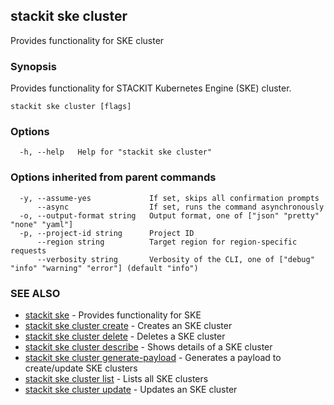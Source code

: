 ## stackit ske cluster

Provides functionality for SKE cluster

### Synopsis

Provides functionality for STACKIT Kubernetes Engine (SKE) cluster.

```
stackit ske cluster [flags]
```

### Options

```
  -h, --help   Help for "stackit ske cluster"
```

### Options inherited from parent commands

```
  -y, --assume-yes             If set, skips all confirmation prompts
      --async                  If set, runs the command asynchronously
  -o, --output-format string   Output format, one of ["json" "pretty" "none" "yaml"]
  -p, --project-id string      Project ID
      --region string          Target region for region-specific requests
      --verbosity string       Verbosity of the CLI, one of ["debug" "info" "warning" "error"] (default "info")
```

### SEE ALSO

* [stackit ske](./stackit_ske.md)	 - Provides functionality for SKE
* [stackit ske cluster create](./stackit_ske_cluster_create.md)	 - Creates an SKE cluster
* [stackit ske cluster delete](./stackit_ske_cluster_delete.md)	 - Deletes a SKE cluster
* [stackit ske cluster describe](./stackit_ske_cluster_describe.md)	 - Shows details of a SKE cluster
* [stackit ske cluster generate-payload](./stackit_ske_cluster_generate-payload.md)	 - Generates a payload to create/update SKE clusters
* [stackit ske cluster list](./stackit_ske_cluster_list.md)	 - Lists all SKE clusters
* [stackit ske cluster update](./stackit_ske_cluster_update.md)	 - Updates an SKE cluster

